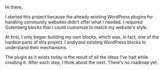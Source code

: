 Hi there,

I started this project because the already existing WordPress plugins for handling community websites didn't offer what I needed. I required Gutenberg blocks that I could customize to match my website's style.

At first, I only began building my own blocks, which was, in fact, one of the hardest parts of this project. I analyzed existing WordPress blocks to understand their mechanisms.

The plugin as it exists today is the result of all the ideas I've had while creating it.
After each step, I think about the next. There's no roadmap yet.